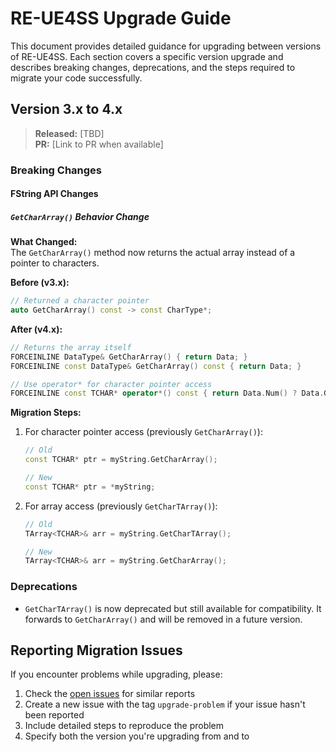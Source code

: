 # RE-UE4SS Upgrade Guide

This document provides detailed guidance for upgrading between versions of RE-UE4SS. Each section covers a specific version upgrade and describes breaking changes, deprecations, and the steps required to migrate your code successfully.

## Version 3.x to 4.x

> **Released:** [TBD]  
> **PR:** [Link to PR when available]

### Breaking Changes

#### FString API Changes

##### `GetCharArray()` Behavior Change

**What Changed:**  
The `GetCharArray()` method now returns the actual array instead of a pointer to characters.

**Before (v3.x):**
```cpp
// Returned a character pointer
auto GetCharArray() const -> const CharType*;
```

**After (v4.x):**
```cpp
// Returns the array itself
FORCEINLINE DataType& GetCharArray() { return Data; }
FORCEINLINE const DataType& GetCharArray() const { return Data; }

// Use operator* for character pointer access
FORCEINLINE const TCHAR* operator*() const { return Data.Num() ? Data.GetData() : TEXT(""); }
```

**Migration Steps:**

1. For character pointer access (previously `GetCharArray()`):
   ```cpp
   // Old
   const TCHAR* ptr = myString.GetCharArray();
   
   // New
   const TCHAR* ptr = *myString;
   ```

2. For array access (previously `GetCharTArray()`):
   ```cpp
   // Old
   TArray<TCHAR>& arr = myString.GetCharTArray();
   
   // New
   TArray<TCHAR>& arr = myString.GetCharArray();
   ```

### Deprecations

- `GetCharTArray()` is now deprecated but still available for compatibility.
  It forwards to `GetCharArray()` and will be removed in a future version.

## Reporting Migration Issues

If you encounter problems while upgrading, please:

1. Check the [open issues](https://github.com/UE4SS-RE/RE-UE4SS/issues) for similar reports
2. Create a new issue with the tag `upgrade-problem` if your issue hasn't been reported
3. Include detailed steps to reproduce the problem
4. Specify both the version you're upgrading from and to
